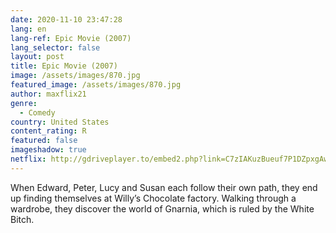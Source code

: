 ```yaml
---
date: 2020-11-10 23:47:28
lang: en
lang-ref: Epic Movie (2007)
lang_selector: false
layout: post
title: Epic Movie (2007)
image: /assets/images/870.jpg
featured_image: /assets/images/870.jpg
author: maxflix21
genre:
  - Comedy
country: United States
content_rating: R
featured: false
imageshadow: true
netflix: http://gdriveplayer.to/embed2.php?link=C7zIAKuzBueuf7P1DZpxgAw%252FDx%252F%252BLJS7kvfVmwZXyOPj2j1py0bbupJyZWQbVP0fqMZVqDgQNV3kmNRr80BI5KAKVqcLyNfjufPIlisuUWzWSzYBumCh%252Bhgdk9qd7GPd9iBMqLrAmNTrgY1ReHYk7C1JGQsUsu6AyYkFiSlgOPIAPYBJvXFOg4YnLPIB%252BS58P%252BLV%252FpUpxqCF9GyWDsWbOR
---
```

When Edward, Peter, Lucy and Susan each follow their own path, they end up finding themselves at Willy’s Chocolate factory. Walking through a wardrobe, they discover the world of Gnarnia, which is ruled by the White Bitch.